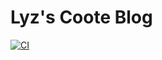 # Lyz's Coote Blog

[![CI](https://github.com/lyzcoote/blog/actions/workflows/ci.yml/badge.svg)](https://github.com/lyzcoote/blog/actions/workflows/ci.yml)
